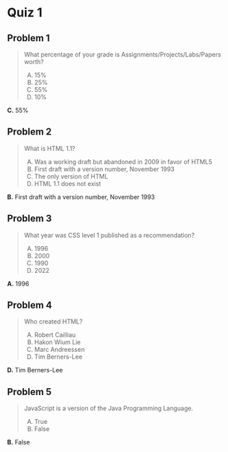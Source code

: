 <style type="text/css">ol { list-style-type: upper-alpha; }</style>

# Quiz 1

## Problem 1

> What percentage of your grade is Assignments/Projects/Labs/Papers worth?
>
> 1. 15%
> 2. 25%
> 3. 55%
> 4. 10%

**C.** 55%

## Problem 2

> What is HTML 1.1?
>
> 1. Was a working draft but abandoned in 2009 in favor of HTML5
> 2. First draft with a version number, November 1993
> 3. The only version of HTML
> 4. HTML 1.1 does not exist

**B.** First draft with a version number, November 1993

## Problem 3

> What year was CSS level 1 published as a recommendation?
>
> 1. 1996
> 2. 2000
> 3. 1990
> 4. 2022

**A.** 1996

## Problem 4

> Who created HTML?
>
> 1. Robert Cailliau
> 2. Hakon Wium Lie
> 3. Marc Andreessen
> 4. Tim Berners-Lee

**D.** Tim Berners-Lee

## Problem 5

> JavaScript is a version of the Java Programming Language.
>
> 1. True
> 2. False

**B.** False
